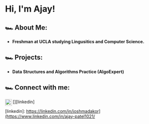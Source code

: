 <h1>Hi, I'm Ajay! <br/>

<h2> 🏎️ About Me: </h2>

- <b>Freshman at UCLA studying Lingusitics and Computer Science.</b>


<h2> 🏎️ Projects:</h2>

- <b>Data Structures and Algorithms Practice (AlgoExpert)</b>


<h2> 🏎️ Connect with me:</h2>

[<img align="left" alt="JoshMadakor | LinkedIn" width="22px" src="https://cdn.jsdelivr.net/npm/simple-icons@v3/icons/linkedin.svg" />][linkedin]


[linkedin]: https://linkedin.com/in/joshmadakor](https://www.linkedin.com/in/ajay-patel1021/


<!--
**joshmadakor1/joshmadakor1** is a ✨ _special_ ✨ repository because its `README.md` (this file) appears on your GitHub profile.

Here are some ideas to get you started:

- 🔭 I’m currently working on ...
- 🌱 I’m currently learning ...
- 👯 I’m looking to collaborate on ...
- 🤔 I’m looking for help with ...
- 💬 Ask me about ...
- 📫 How to reach me: ...
- 😄 Pronouns: ...
- ⚡ Fun fact: ...
-->
